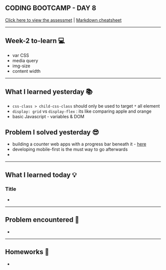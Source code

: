 ## CODING BOOTCAMP - DAY 8
[Click here to view the assessmet](#) | [Markdown cheatsheet](https://www.markdownguide.org/cheat-sheet/)

---

## Week-2 to-learn 💻
* var CSS
* media query
* img-size
* content width
---

## What I learned yesterday 📚
* `css-class > child-css-class` should only be used to target `*` all element
* `display: grid` vs `display-flex` : its like comparing apple and orange
* basic Javascript - variables & DOM


## Problem I solved yesterday 😎
* building a counter web apps with a progress bar beneath it - [here](https://htmlpreview.github.io/?https://github.com/zahinz/SET-Day-7/blob/main/js/js.html)
* developing mobile-first is the must way to go afterwards
* 

---

## What I learned today 💡
### Title
*

---

## Problem encountered 🧐
*

---

## Homeworks 📝
* 

